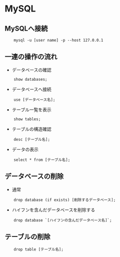 # MySQL

## MySQLへ接続
```
	mysql -u [user name] -p --host 127.0.0.1
```

## 一連の操作の流れ
- データベースの確認
```
	show databases;
```
- データベースへ接続
```
	use [データベース名];
```
- テーブル一覧を表示
```
	show tables;
```
- テーブルの構造確認
```
	desc [テーブル名];
```
- データの表示
```
	select * from [テーブル名];
```


## データベースの削除
- 通常
```
	drop database (if exists) [削除するデータベース];
```
- ハイフンを含んだデータベースを削除する
```
	drop database `[ハイフンの含んだデータベース名]`;
```

## テーブルの削除
```
	drop table [テーブル名];
```